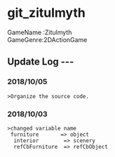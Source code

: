 # git_zitulmyth
  
GameName :Zitulmyth  
GameGenre:2DActionGame  
  
## Update Log ---  
  
###  2018/10/05  
    >Organize the source code.  
###  2018/10/03  
    >changed variable name  
     furniture       => object  
      interior        => scenery  
      refCbFurniture  => refCbObject  

